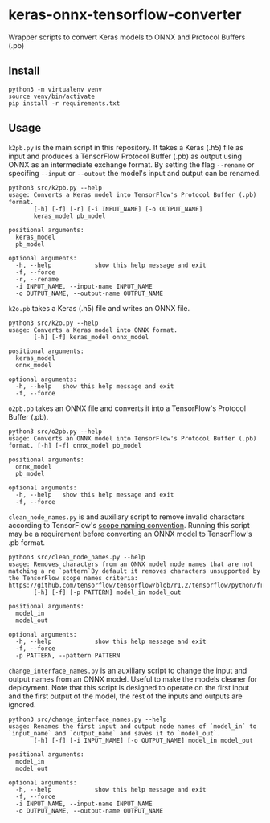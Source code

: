 # keras-onnx-tensorflow-converter
Wrapper scripts to convert Keras models to ONNX and Protocol Buffers (.pb)

## Install
```ShellSession
python3 -m virtualenv venv
source venv/bin/activate
pip install -r requirements.txt
```

## Usage
`k2pb.py` is the main script in this repository. It takes a Keras (.h5) file as input and produces a TensorFlow Protocol Buffer (.pb) as output using ONNX as an intermediate exchange format. By setting the flag `--rename` or specifing `--input` or `--outout` the model's input and output can be renamed.

```ShellSession
python3 src/k2pb.py --help
usage: Converts a Keras model into TensorFlow's Protocol Buffer (.pb) format.
       [-h] [-f] [-r] [-i INPUT_NAME] [-o OUTPUT_NAME]
       keras_model pb_model

positional arguments:
  keras_model
  pb_model

optional arguments:
  -h, --help            show this help message and exit
  -f, --force
  -r, --rename
  -i INPUT_NAME, --input-name INPUT_NAME
  -o OUTPUT_NAME, --output-name OUTPUT_NAME
```

`k2o.pb` takes a Keras (.h5) file and writes an ONNX file.

```ShellSession
python3 src/k2o.py --help
usage: Converts a Keras model into ONNX format.
       [-h] [-f] keras_model onnx_model

positional arguments:
  keras_model
  onnx_model

optional arguments:
  -h, --help   show this help message and exit
  -f, --force
```

`o2pb.pb` takes an ONNX file and converts it into a TensorFlow's Protocol Buffer (.pb).

```ShellSession
python3 src/o2pb.py --help
usage: Converts an ONNX model into TensorFlow's Protocol Buffer (.pb) format. [-h] [-f] onnx_model pb_model

positional arguments:
  onnx_model
  pb_model

optional arguments:
  -h, --help   show this help message and exit
  -f, --force
```

`clean_node_names.py` is and auxiliary script to remove invalid characters according to TensorFlow's [scope naming convention](https://github.com/tensorflow/tensorflow/blob/r1.2/tensorflow/python/framework/ops.py#L2993). Running this script may be a requirement before converting an ONNX model to TensorFlow's .pb format.

```ShellSession
python3 src/clean_node_names.py --help
usage: Removes characters from an ONNX model node names that are not matching a re `pattern`By default it removes characters unsupported by the TensorFlow scope names criteria:
https://github.com/tensorflow/tensorflow/blob/r1.2/tensorflow/python/framework/ops.py#L2993
       [-h] [-f] [-p PATTERN] model_in model_out

positional arguments:
  model_in
  model_out

optional arguments:
  -h, --help            show this help message and exit
  -f, --force
  -p PATTERN, --pattern PATTERN

```

`change_interface_names.py` is an auxiliary script to change the input and output names from an ONNX model. Useful to make the models cleaner for deployment.
Note that this script is designed to operate on the first input and the first output of the model, the rest of the inputs and outputs are ignored.

```ShellSession
python3 src/change_interface_names.py --help
usage: Renames the first input and output node names of `model_in` to `input_name` and `output_name` and saves it to `model_out`.
       [-h] [-f] [-i INPUT_NAME] [-o OUTPUT_NAME] model_in model_out

positional arguments:
  model_in
  model_out

optional arguments:
  -h, --help            show this help message and exit
  -f, --force
  -i INPUT_NAME, --input-name INPUT_NAME
  -o OUTPUT_NAME, --output-name OUTPUT_NAME
```
